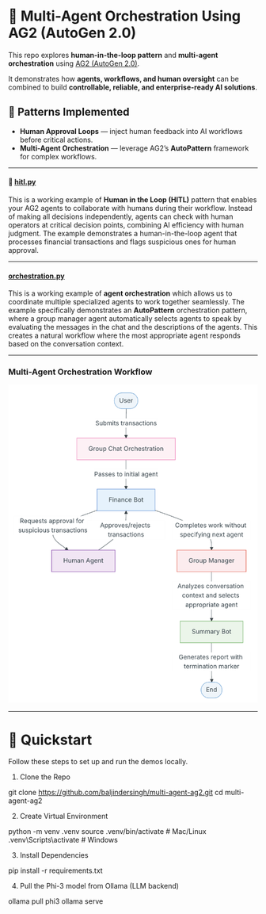 # 🤖 Multi-Agent Orchestration Using AG2 (AutoGen 2.0)

This repo explores **human-in-the-loop pattern** and **multi-agent orchestration** using [AG2 (AutoGen 2.0)](https://github.com/ag2ai/ag2).  

It demonstrates how **agents, workflows, and human oversight** can be combined to build **controllable, reliable, and enterprise-ready AI solutions**.

## 🔹 Patterns Implemented
- **Human Approval Loops** — inject human feedback into AI workflows before critical actions.
- **Multi-Agent Orchestration** — leverage AG2’s **AutoPattern** framework for complex workflows.

---

#### 🤝 [hitl.py](hitl.py)
This is a working example of **Human in the Loop (HITL)** pattern that enables your AG2 agents to collaborate with humans during their workflow. Instead of making all decisions independently, agents can check with human operators at critical decision points, combining AI efficiency with human judgment. The example demonstrates a human-in-the-loop agent that processes financial transactions and flags suspicious ones for human approval.

---

#### [orchestration.py](orchestration.py)
This is a working example of **agent orchestration** which allows us to coordinate multiple specialized agents to work together seamlessly. The example specifically demonstrates an **AutoPattern** orchestration pattern, where a group manager agent automatically selects agents to speak by evaluating the messages in the chat and the descriptions of the agents. This creates a natural workflow where the most appropriate agent responds based on the conversation context.

---

### Multi-Agent Orchestration Workflow
![Multi-Agent Orchestration Workflow](assets/workflow.png)

---

# 🚀 Quickstart

Follow these steps to set up and run the demos locally.

1. Clone the Repo

git clone https://github.com/baljindersingh/multi-agent-ag2.git
cd multi-agent-ag2

2. Create Virtual Environment

python -m venv .venv
source .venv/bin/activate   # Mac/Linux
.venv\Scripts\activate      # Windows

3. Install Dependencies

pip install -r requirements.txt

4. Pull the Phi-3 model from Ollama (LLM backend)

ollama pull phi3
ollama serve
